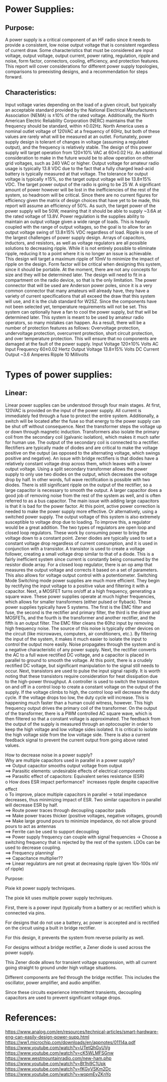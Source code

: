 # Power Supplies:

## Purpose:

A power supply is a critical component of an HF radio since it needs to provide a consistent, low noise output voltage that is consistent regardless of current draw. Some characteristics that must be considered are input voltage, output voltage, output current, power rating, regulation, ripple and noise, form factor, connectors, cooling, efficiency, and protection features. This report will cover considerations for different power supply topologies, comparisons to preexisting designs, and a recommendation for steps forward.

## Characteristics:

Input voltage varies depending on the load of a given circuit, but typically an acceptable standard provided by the National Electrical Manufacturers Association (NEMA) is ±10% of the rated voltage. Additionally, the North American Electric Reliability Corporation (NERC) maintains that the frequency should be standard, within ±0.02Hz. North America uses a nominal outlet voltage of 120VAC at a frequency of 60Hz, but both of these values are rarely what will be measured at an outlet. Fortunately, power supply design is tolerant of changes in voltage (assuming a regulated output), and the frequency is relatively stable. The design of this power supply will target operation from 120±10% VAC at 60±0.02 Hz. An additional consideration to make in the future would be to allow operation on other grid voltages, such as 240 VAC or higher.
Output voltage for amateur radio usage is typically 13.8 VDC due to the fact that a fully charged lead-acid battery is typically measured at that voltage. The tolerance for output voltage is typically ±15%, so the target output voltage will be 13.8±15% VDC.
The target power output of the radio is going to be 25 W. A significant amount of power however will be lost in the inefficiencies of the rest of the system, so headroom will be critical. Since there are no current figures for efficiency given the matrix of design choices that have yet to be made, this report will assume an efficiency of 50%. As such, the target power of the power supply will be 50W, meaning that it should be able to supply ~3.6A at the rated voltage of 13.8V.
Power regulation is the supplies ability to maintain an output voltage given a wide range of loads. This is heavily coupled with the range of output voltages, so the goal is to allow for an output voltage swing of 13.8±15% VDC regardless of load.
Ripple is one of the largest challenges of power supply design. Arrays of capacitors, inductors, and resistors, as well as voltage regulators are all possible solutions to decreasing ripple. While it is not entirely possible to eliminate ripple, reducing it to a point where it is no longer an issue is achievable. This design will target a maximum ripple of 10mV to minimize the impact of ripple on the design.
Form factor will be critical when designing this system, since it should be portable. At the moment, there are not any concepts for size and they will be determined later. The design will need to fit in a compartment on the radio device, so that is the only limitation.
The power connector that will be used are Anderson power poles, since it is a very common connector that many amateurs will already have, they have a variety of current specifications that all exceed the draw that this system will use, and it is the club standard for W2SZ.
Since the components have not been selected yet, temperature requirements will not be set. This system can optionally have a fan to cool the power supply, but that will be determined later.
This system is meant to be used by amateur radio operators, so many mistakes can happen. As a result, there will be a number of protection features as follows: Overvoltage protection, undervoltage protection, overcurrent protection, short circuit protection, and over temperature protection. This will ensure that no components are damaged at the fault of the power supply.
Input Voltage
120±10% Volts AC
Input Frequency
60±0.02 Hertz
Output Voltage
13.8±15% Volts DC
Current Output
~3.6 Amperes
Ripple
10 Millivolts



# Types of power supplies:

## Linear:

Linear power supplies can be understood through four main stages. At first, 120VAC is provided on the input of the power supply. All current is immediately fed through a fuse to protect the entire system. Additionally, a switch will be located after the fuse so that energy to the power supply can be shut off without consequence. Next the transformer steps the voltage up or down through magnetic induction. Transformers also isolate the primary coil from the secondary coil (galvanic isolation), which makes it much safer for human use. The output of the secondary coil is connected to a rectifier. Rectifiers are typically made of diodes and are critical to make the voltage positive on the output (as opposed to the alternating voltage, which swings positive and negative). An issue with bridge rectifiers is that diodes have a relatively constant voltage drop across them, which leaves with a lower output voltage. Using a split secondary transformer allows the power supply to only use two diodes on the output, which decreases the voltage drop by half. In other words, full wave rectification is possible with two diodes. There is still significant ripple on the output of the rectifier, so a large capacitor is necessary to smooth the output. A larger capacitor does a good job of removing noise from the rest of the system as well, and is often referred to as a bus capacitor. The main issue with adding large capacitors is that it is bad for the power factor. At this point, active power correction is needed to make the power supply more effective. Or alternatively, using a switched power supply. The output voltage of this system is also extremely susceptible to voltage drop due to loading. To improve this, a regulator would be a great addition. The two types of regulators are open loop and closed loop regulators. These work by consuming power to bring the voltage down to a constant point. Zener diodes are typically used to set a constant voltage drop regardless of current consumption, and it is used in conjunction with a transistor. A transistor is used to create a voltage follower, creating a small voltage drop similar to that of a diode. This is a fairly inefficient system since current is constantly being consumed by the resistor diode array. For a closed loop regulator, there is an op amp that measures the output voltage and corrects it based on a set of parameters. This also allows for voltage output control with a potentiometer.
Switching Mode
Switching mode power supplies are much more efficient. They begin by rectifying the input voltage to a positive value and filtering it with a capacitor. Next, a MOSFET turns on/off at a high frequency, generating a square wave. These power supplies operate at much higher frequencies, which allows for smaller transformers (either pulsed or flyback). These power supplies typically have 5 systems. The first is the EMC filter and fuse, the second is the rectifier and primary filter, the third is the driver and MOSFETs, and the fourth is the transformer and another rectifier, and the fifth is an output filter.
The EMC filter cleans the 60hz input by removing high frequency noise. The source of this noise is typically other devices on the circuit (like microwaves, computers, air conditioners, etc.). By filtering the input of the system, it makes it much easier to isolate the input to control the output more easily. Noise propagates through the system and is a negative characteristic of any power supply. Next, the rectifier converts the AC to a full wave rectified DC voltage, and a capacitor is placed in parallel to ground to smooth the voltage. At this point, there is a crudely rectified DC voltage, but significant manipulation to the signal still needs to occur. Next, transistors are used to pulse the input signal rapidly. It is worth noting that these transistors require consideration for heat dissipation due to the high-power throughput. A controller is used to switch the transistors on and off in a control loop to create a constant voltage on the output of the supply. If the voltage climbs to high, the control loop will decrease the duty cycle. If the voltage drops too low, the duty cycle will increase. This is happening much faster than a human could witness, however. This high frequency output drives the primary coil of the transformer. On the output of the transformer, there is a PWM controlled AC square wave, which is then filtered so that a constant voltage is approximated. The feedback from the output of the supply is measured through an optocoupler in order to keep the high voltage and low voltage sides isolated. It is critical to isolate the high voltage side from the low voltage side. There is also a current feedback signal to prevent the current output from going above rated values.

How to decrease noise in a power supply?  
Why are multiple capacitors used in parallel in a power supply?  
==> Output capacitor smooths output voltage from output  
==> Parasitic elements: undesirable effects of electrical components  
==> Parasitic effect of capacitors: Equivalent series resistance (ESR)  
o How does ESR impact performance?  increases ripple despite capacitive effect  
o To improve, place multiple capacitors in parallel -> total impedance decreases, thus minimizing impact of ESR. Two similar capacitors in parallel will decrease ESR by half.  
==> Route power traces through decoupling capacitor pads  
==> Make power traces thicker (positive voltages, negative voltages, ground)  
==> Make large ground pours to minimize impedance, do not allow ground pours to act as antennas  
==> Ferrite can be used to support decoupling  
==> Power supply frequency can couple with signal frequencies -> Choose a switching frequency that is rejected by the rest of the system. LDOs can be used to decrease coupling.  
==> Frequency planning!  
==> Capacitance multiplier??  
==> Linear regulators are not great at decreasing ripple (given 10s-100s mV of ripple)

Purpose:

Pixie kit power supply techniques.

The pixie kit uses multiple power supply techniques. 

First, there is a power input (typically from a battery or ac rectifier) which is connected via pins.

For designs that do not use a battery, ac power is accepted and is rectified on the circuit using a built in bridge rectifier.

For this design, it prevents the system from reverse polarity as well. 

For designs without a bridge rectifier, a Zener diode is used across the power supply.

This Zener diode allows for transient voltage suppression, with all current going straight to ground under high voltage situations.



Different components are fed through the bridge rectifier. This includes the oscillator, power amplifier, and audio amplifier. 

Since these circuits experience intermittent transients, decoupling capacitors are used to prevent significant voltage drops.






# References:

https://www.analog.com/en/resources/technical-articles/smart-hardware-eng-can-easily-design-power-supp.html  
https://ww1.microchip.com/downloads/en/appnotes/01114a.pdf  
https://www.youtube.com/watch?v=UTetQhGyUVg  
https://www.youtube.com/watch?v=cK5WLMFSGnw  
https://www.westmountainradio.com/new-ham.php  
https://www.youtube.com/watch?v=Bt1hi9C1Upk  
https://www.youtube.com/watch?v=fKGyVSKm2Dc  
https://www.youtube.com/watch?v=wopmEyZKnYo

